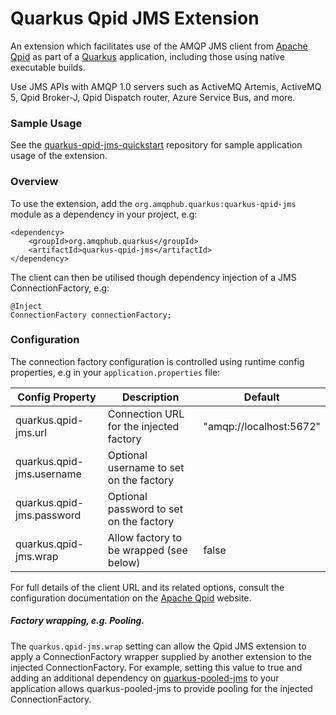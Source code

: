 # Quarkus Qpid JMS Extension

An extension which facilitates use of the AMQP JMS client from [Apache Qpid](https://qpid.apache.org/components/jms/) as part of a [Quarkus](https://quarkus.io) application, including those using native executable builds.

Use JMS APIs with AMQP 1.0 servers such as ActiveMQ Artemis, ActiveMQ 5, Qpid Broker-J, Qpid Dispatch router, Azure Service Bus, and more.

### Sample Usage

See the [quarkus-qpid-jms-quickstart](https://github.com/amqphub/quarkus-qpid-jms-quickstart/) repository for sample application usage of the extension.

### Overview

To use the extension, add the `org.amqphub.quarkus:quarkus-qpid-jms` module as a dependency in your project, e.g:

    <dependency>
        <groupId>org.amqphub.quarkus</groupId>
        <artifactId>quarkus-qpid-jms</artifactId>
    </dependency>

The client can then be utilised though dependency injection of a JMS ConnectionFactory, e.g:

    @Inject
    ConnectionFactory connectionFactory;

### Configuration

The connection factory configuration is controlled using runtime config properties, e.g in your `application.properties` file:

| Config Property           | Description                             | Default                 |
| ------------------------- | --------------------------------------- | ----------------------- |
| quarkus.qpid-jms.url      | Connection URL for the injected factory | "amqp://localhost:5672" |
| quarkus.qpid-jms.username | Optional username to set on the factory |                         |
| quarkus.qpid-jms.password | Optional password to set on the factory |                         |
| quarkus.qpid-jms.wrap     | Allow factory to be wrapped (see below) | false                   |

For full details of the client URL and its related options, consult the configuration documentation on the [Apache Qpid](https://qpid.apache.org/components/jms/) website.

##### Factory wrapping, e.g. Pooling.

The `quarkus.qpid-jms.wrap` setting can allow the Qpid JMS extension to apply a ConnectionFactory wrapper supplied by another extension to the injected ConnectionFactory. For example, setting this value to true and adding an additional dependency on [quarkus-pooled-jms](https://github.com/quarkiverse/quarkus-pooled-jms) to your application allows quarkus-pooled-jms to provide pooling for the injected ConnectionFactory.
